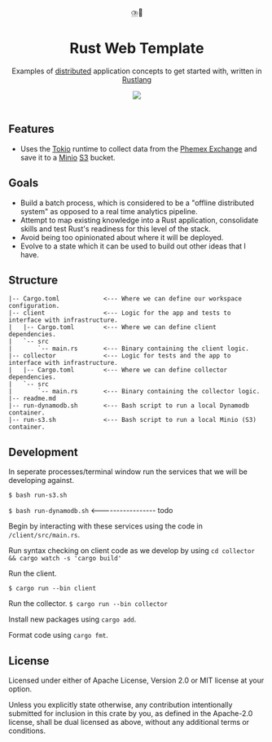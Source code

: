 <div align="center">
   ⛈️🦀
</div>

<h1 align="center">
  Rust Web Template
</h1>

<p align="center">
   Examples of <a href="https://aws.amazon.com/builders-library/challenges-with-distributed-systems/">distributed</a> application concepts to get started with, written in <a href="https://www.rust-lang.org/">Rustlang</a> 
</p>

<div align="center">
  <a alt="GitHub Actions" href="https://github.com/softprops/devtogo/actions">
    <img src="https://github.com/softprops/devtogo/workflows/Main/badge.svg"/>
  </a>
</div>

<br />

## Features

- Uses the [Tokio](https://tokio.rs/) runtime to collect data from the [Phemex Exchange](https://phemex.com/) and save it to
  a [Minio](https://min.io/) [S3](https://aws.amazon.com/s3/) bucket.

## Goals

- Build a batch process, which is considered to be a "offline distributed system" as opposed to a real time analytics pipeline.
- Attempt to map existing knowledge into a Rust application, consolidate skills and test Rust's readiness for this level of the stack.
- Avoid being too opinionated about where it will be deployed.
- Evolve to a state which it can be used to build out other ideas that I have.

## Structure

```
|-- Cargo.toml            <--- Where we can define our workspace configuration.
|-- client                <--- Logic for the app and tests to interface with infrastructure.
|   |-- Cargo.toml        <--- Where we can define client dependencies.
|   `-- src
|       `-- main.rs       <--- Binary containing the client logic.
|-- collector             <--- Logic for tests and the app to interface with infrastructure.
|   |-- Cargo.toml        <--- Where we can define collector dependencies.
|   `-- src
|       `-- main.rs       <--- Binary containing the collector logic.
|-- readme.md
|-- run-dynamodb.sh       <--- Bash script to run a local Dynamodb container.
|-- run-s3.sh             <--- Bash script to run a local Minio (S3) container.
```

## Development

In seperate processes/terminal window run the services that we will be developing against.

`$ bash run-s3.sh`

`$ bash run-dynamodb.sh` <----------------- todo

Begin by interacting with these services using the code in `/client/src/main.rs`.

Run syntax checking on client code as we develop by using `cd collector && cargo watch -s 'cargo build'`

Run the client.

`$ cargo run --bin client`

Run the collector.
`$ cargo run --bin collector`

Install new packages using `cargo add`.

Format code using `cargo fmt`.

## License

Licensed under either of Apache License, Version 2.0 or MIT license at your option.

Unless you explicitly state otherwise, any contribution intentionally submitted for inclusion in this crate by you, as defined in the Apache-2.0 license, shall be dual licensed as above, without any additional terms or conditions.
